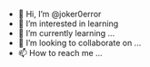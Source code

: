 - 👋 Hi, I’m @joker0error
- 👀 I’m interested in learning
- 🌱 I’m currently learning ...
- 💞️ I’m looking to collaborate on ...
- 📫 How to reach me ...

<!---
joker0error/joker0error is a ✨ special ✨ repository because its `README.md` (this file) appears on your GitHub profile.
You can click the Preview link to take a look at your changes.
--->
